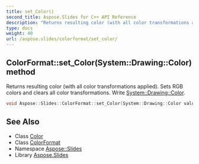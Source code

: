 ```yaml
---
title: set_Color()
second_title: Aspose.Slides for C++ API Reference
description: "Returns resulting color (with all color transformations applied). Sets RGB colors and clears all color transformations. Write System::Drawing::Color."
type: docs
weight: 40
url: /aspose.slides/colorformat/set_color/
---
```

## ColorFormat::set_Color(System::Drawing::Color) method


Returns resulting color (with all color transformations applied). Sets RGB colors and clears all color transformations. Write [System::Drawing::Color](../../../system.drawing/color/).

```cpp
void Aspose::Slides::ColorFormat::set_Color(System::Drawing::Color value) override
```

## See Also

* Class [Color](../../../system.drawing/color/)
* Class [ColorFormat](../)
* Namespace [Aspose::Slides](../../)
* Library [Aspose.Slides](../../../)